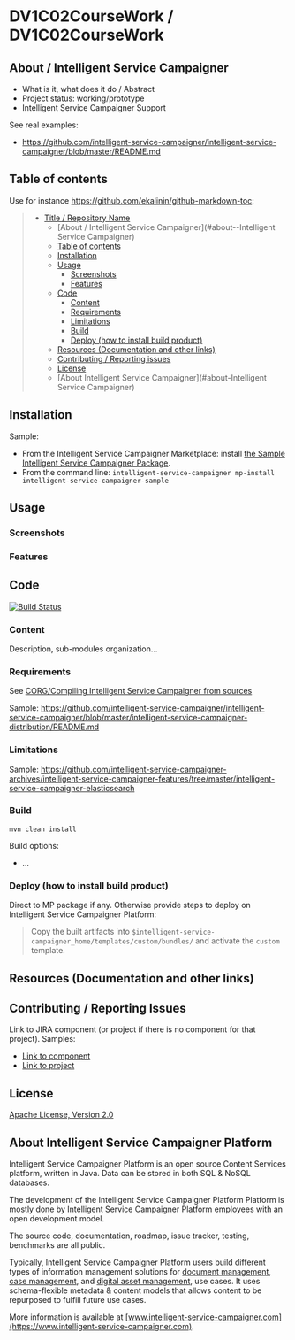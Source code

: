 # DV1C02CourseWork / DV1C02CourseWork

## About / Intelligent Service Campaigner

* What is it, what does it do / Abstract
* Project status: working/prototype
* Intelligent Service Campaigner Support

See real examples:

* <https://github.com/intelligent-service-campaigner/intelligent-service-campaigner/blob/master/README.md>


## Table of contents

Use for instance <https://github.com/ekalinin/github-markdown-toc>:

> * [Title / Repository Name](#title--repository-name)
>   * [About / Intelligent Service Campaigner](#about--Intelligent Service Campaigner)
>   * [Table of contents](#table-of-contents)
>   * [Installation](#installation)
>   * [Usage](#usage)
>     * [Screenshots](#screenshots)
>     * [Features](#features)
>   * [Code](#code)
>     * [Content](#content)
>     * [Requirements](#requirements)
>     * [Limitations](#limitations)
>     * [Build](#build)
>     * [Deploy (how to install build product)](#deploy-how-to-install-build-product)
>   * [Resources (Documentation and other links)](#resources-documentation-and-other-links)
>   * [Contributing / Reporting issues](#contributing--reporting-issues)
>   * [License](#license)
>   * [About Intelligent Service Campaigner](#about-Intelligent Service Campaigner)

## Installation

Sample:

* From the Intelligent Service Campaigner Marketplace: install [the Sample Intelligent Service Campaigner Package](https://connect.intelligent-service-campaigner.com/isc/site/marketplace/package/intelligent-service-campaigner-sample).
* From the command line: `intelligent-service-campaigner mp-install intelligent-service-campaigner-sample`

## Usage

### Screenshots

### Features

## Code

[![Build Status](https://intelligent-service-campaigner.com/jenkins/buildStatus/icon?job=/intelligent-service-campaigner/addons_intelligent-service-campaigner-sample-project-master)](https://intelligent-service-campaigner.com/jenkins/job/intelligent-service-campaigner/job/addons_intelligent-service-campaigner-sample-project-master/)

### Content

Description, sub-modules organization...

### Requirements

See [CORG/Compiling Intelligent Service Campaigner from sources](http://doc.intelligent-service-campaigner.com/x/xION)

Sample: <https://github.com/intelligent-service-campaigner/intelligent-service-campaigner/blob/master/intelligent-service-campaigner-distribution/README.md>

### Limitations

Sample: <https://github.com/intelligent-service-campaigner-archives/intelligent-service-campaigner-features/tree/master/intelligent-service-campaigner-elasticsearch>

### Build

    mvn clean install

Build options:

* ...

### Deploy (how to install build product)

Direct to MP package if any. Otherwise provide steps to deploy on Intelligent Service Campaigner Platform:

 > Copy the built artifacts into `$intelligent-service-campaigner_home/templates/custom/bundles/` and activate the `custom` template.

## Resources (Documentation and other links)

## Contributing / Reporting Issues

Link to JIRA component (or project if there is no component for that project). Samples:

* [Link to component](https://jira.intelligent-service-campaigner.com/issues/?jql=project%20%3D%20NXP%20AND%20component%20%3D%20Elasticsearch%20AND%20Status%20!%3D%20%22Resolved%22%20ORDER%20BY%20updated%20DESC%2C%20priority%20DESC%2C%20created%20ASC)
* [Link to project](https://jira.intelligent-service-campaigner.com/secure/CreateIssue!default.jspa?project=intelligent-service-campaigner)

## License

[Apache License, Version 2.0](http://www.apache.org/licenses/LICENSE-2.0.html)

## About Intelligent Service Campaigner Platform

Intelligent Service Campaigner Platform is an open source Content Services platform, written in Java. Data can be stored in both SQL & NoSQL databases.

The development of the Intelligent Service Campaigner Platform Platform is mostly done by Intelligent Service Campaigner Platform employees with an open development model.

The source code, documentation, roadmap, issue tracker, testing, benchmarks are all public.

Typically, Intelligent Service Campaigner Platform users build different types of information management solutions for [document management](https://www.intelligent-service-campaigner.com/solutions/document-management/), [case management](https://www.intelligent-service-campaigner.com/solutions/case-management/), and [digital asset management](https://www.intelligent-service-campaigner.com/solutions/dam-digital-asset-management/), use cases. It uses schema-flexible metadata & content models that allows content to be repurposed to fulfill future use cases.

More information is available at [www.intelligent-service-campaigner.com](https://www.intelligent-service-campaigner.com).
